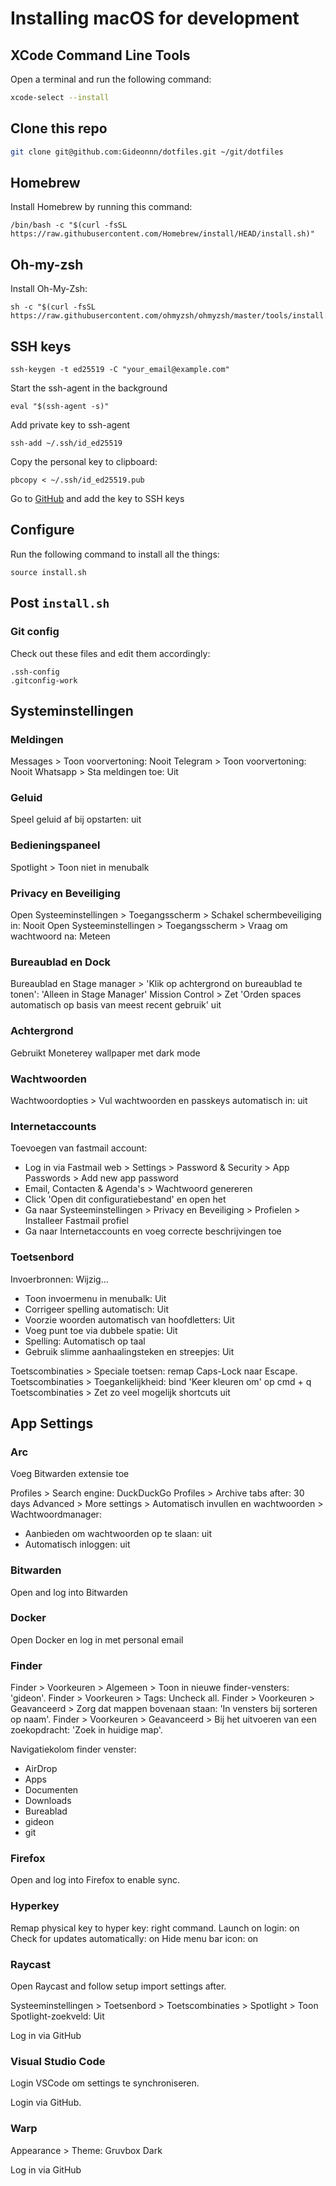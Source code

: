 # Installing macOS for development

## XCode Command Line Tools

Open a terminal and run the following command:

```bash
xcode-select --install
```

## Clone this repo

```bash
git clone git@github.com:Gideonnn/dotfiles.git ~/git/dotfiles
```

## Homebrew

Install Homebrew by running this command:

```
/bin/bash -c "$(curl -fsSL https://raw.githubusercontent.com/Homebrew/install/HEAD/install.sh)"
```

## Oh-my-zsh

Install Oh-My-Zsh:

```
sh -c "$(curl -fsSL https://raw.githubusercontent.com/ohmyzsh/ohmyzsh/master/tools/install.sh)"
```

## SSH keys

```
ssh-keygen -t ed25519 -C "your_email@example.com"
```

Start the ssh-agent in the background

```
eval "$(ssh-agent -s)"
```

Add private key to ssh-agent

```
ssh-add ~/.ssh/id_ed25519
```

Copy the personal key to clipboard:

```
pbcopy < ~/.ssh/id_ed25519.pub
```

Go to [GitHub](https://github.com/settings/keys) and add the key to SSH keys

## Configure

Run the following command to install all the things:

```
source install.sh
```

## Post `install.sh`

### Git config

Check out these files and edit them accordingly:

```
.ssh-config
.gitconfig-work
```

## Systeminstellingen

### Meldingen

Messages > Toon voorvertoning: Nooit
Telegram > Toon voorvertoning: Nooit
Whatsapp > Sta meldingen toe: Uit

### Geluid

Speel geluid af bij opstarten: uit

### Bedieningspaneel

Spotlight > Toon niet in menubalk

### Privacy en Beveiliging

Open Systeeminstellingen > Toegangsscherm > Schakel schermbeveiliging in: Nooit
Open Systeeminstellingen > Toegangsscherm > Vraag om wachtwoord na: Meteen

### Bureaublad en Dock

Bureaublad en Stage manager > 'Klik op achtergrond on bureaublad te tonen': 'Alleen in Stage Manager'
Mission Control > Zet 'Orden spaces automatisch op basis van meest recent gebruik' uit

### Achtergrond

Gebruikt Moneterey wallpaper met dark mode

### Wachtwoorden

Wachtwoordopties > Vul wachtwoorden en passkeys automatisch in: uit

### Internetaccounts

Toevoegen van fastmail account:
- Log in via Fastmail web > Settings > Password & Security > App Passwords > Add new app password
- Email, Contacten & Agenda's > Wachtwoord genereren
- Click 'Open dit configuratiebestand' en open het
- Ga naar Systeeminstellingen > Privacy en Beveiliging > Profielen > Installeer Fastmail profiel
- Ga naar Internetaccounts en voeg correcte beschrijvingen toe

### Toetsenbord

Invoerbronnen: Wijzig...
- Toon invoermenu in menubalk: Uit
- Corrigeer spelling automatisch: Uit
- Voorzie woorden automatisch van hoofdletters: Uit
- Voeg punt toe via dubbele spatie: Uit
- Spelling: Automatisch op taal
- Gebruik slimme aanhaalingsteken en streepjes: Uit

Toetscombinaties > Speciale toetsen: remap Caps-Lock naar Escape.
Toetscombinaties > Toegankelijkheid: bind 'Keer kleuren om' op cmd + q
Toetscombinaties > Zet zo veel mogelijk shortcuts uit

## App Settings

### Arc

Voeg Bitwarden extensie toe

Profiles > Search engine: DuckDuckGo
Profiles > Archive tabs after: 30 days
Advanced > More settings > Automatisch invullen en wachtwoorden > Wachtwoordmanager:
- Aanbieden om wachtwoorden op te slaan: uit
- Automatisch inloggen: uit

### Bitwarden

Open and log into Bitwarden

### Docker

Open Docker en log in met personal email

### Finder

Finder > Voorkeuren > Algemeen > Toon in nieuwe finder-vensters: 'gideon'.
Finder > Voorkeuren > Tags: Uncheck all.
Finder > Voorkeuren > Geavanceerd > Zorg dat mappen bovenaan staan: 'In vensters bij sorteren op naam'.
Finder > Voorkeuren > Geavanceerd > Bij het uitvoeren van een zoekopdracht: 'Zoek in huidige map'.

Navigatiekolom finder venster:

- AirDrop
- Apps
- Documenten
- Downloads
- Bureablad
- gideon
- git

### Firefox

Open and log into Firefox to enable sync.

### Hyperkey

Remap physical key to hyper key: right command.
Launch on login: on
Check for updates automatically: on
Hide menu bar icon: on

### Raycast

Open Raycast and follow setup import settings after.

Systeeminstellingen > Toetsenbord > Toetscombinaties > Spotlight > Toon Spotlight-zoekveld: Uit

Log in via GitHub

### Visual Studio Code

Login VSCode om settings te synchroniseren.

Login via GitHub.

### Warp

Appearance > Theme: Gruvbox Dark

Log in via GitHub
